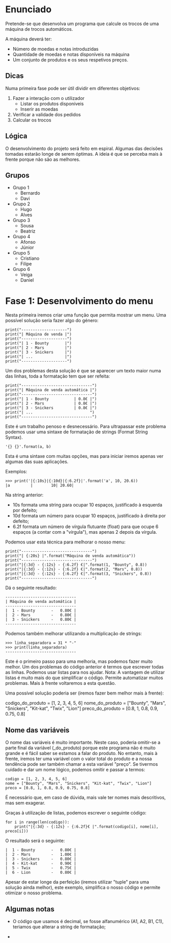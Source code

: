 # Enunciado

Pretende-se que desenvolva um programa que calcule os trocos de uma máquina de trocos automáticos.

A máquina deverá ter:
- Número de moedas e notas introduzidas
- Quantidade de moedas e notas disponíveis na máquina
- Um conjunto de produtos e os seus respetivos preços.

## Dicas

Numa primeira fase pode ser útil dividir em diferentes objetivos:

1. Fazer a interação com o utilizador
    - Listar os produtos disponíveis
    - Inserir as moedas
2. Verificar a validade dos pedidos
3. Calcular os trocos

## Lógica

O desenvolvimento do projeto será feito em espiral. Algumas das decisões tomadas estarão longe de serem óptimas. A ideia é que se perceba mais à frente porque não são as melhores.

## Grupos

- Grupo 1
    - Bernardo
    - Davi
- Grupo 2
    - Hugo
    - Alves
- Grupo 3
    - Sousa
    - Beatriz
- Grupo 4
    - Afonso
    - Júnior
- Grupo 5
    - Cristiano
    - Filipe
- Grupo 6
    - Veiga
    - Daniel

# Fase 1: Desenvolvimento do menu

Nesta primeira iremos criar uma função que permita mostrar um menu. Uma possível solução seria fazer algo do género:

```
print("--------------------")
print("| Máquina de venda |")
print("--------------------")
print("| 1 - Bounty       |")
print("| 2 - Mars         |")
print("| 3 - Snickers     |")
print("| ...              |")
print("--------------------")
```

Um dos problemas desta solução é que se aparecer um texto maior numa das linhas, toda a formatação tem que ser refeita:

```
print("-------------------------------")
print("| Máquina de venda automática |")
print("-------------------------------")
print("| 1 - Bounty           | 0.8€ |")
print("| 2 - Mars             | 0.8€ |")
print("| 3 - Snickers         | 0.8€ |")
print("| ...                         ")
print("-------------------------------")
```

Este é um trabalho penoso e desnecessário. Para ultrapassar este problema podemos usar uma sintaxe de formatação de strings (Format String Syntax).

```
'{} {}'.format(a, b)
```

Esta é uma sintaxe com muitas opções, mas para iniciar iremos apenas ver algumas das suas aplicações.

Exemplos:
```
>>> print('|{:10s}|{:10d}|{:6.2f}|'.format('a', 10, 20.6))
|a         |        10| 20.60|
```

Na string anterior:
- 10s formata uma string para ocupar 10 espaços, justificado à esquerda por defeito;
- 10d formata um número para ocupar 10 espaços, justificado à direita por defeito;
- 6.2f formata um número de vírgula flutuante (float) para que ocupe 6 espaços (a contar com a "vírgula"), mas apenas 2 depois da vírgula.

Podemos usar esta técnica para melhorar o nosso menu:

```
print("-------------------------------")
print("| {:20s} |".format("Máquina de venda automática"))
print("-------------------------------")
print("|{:3d} - {:12s} - {:6.2f} €|".format(1, "Bounty", 0.8))
print("|{:3d} - {:12s} - {:6.2f} €|".format(2, "Mars", 0.8))
print("|{:3d} - {:12s} - {:6.2f} €|".format(3, "Snickers", 0.8))
print("-------------------------------")
```

Dá o seguinte resultado:

```
-------------------------------
| Máquina de venda automática |
-------------------------------
|  1 - Bounty       -   0.80€ |
|  2 - Mars         -   0.80€ |
|  3 - Snickers     -   0.80€ |
-------------------------------
```

Podemos também melhorar utilizando a multiplicação de strings:
```
>>> linha_separadora = 31 * "-"
>>> print(linha_separadora)
-------------------------------
```

Este é o primeiro passo para uma melhoria, mas podemos fazer muito melhor.
Um dos problemas do código anterior é termos que escrever todas as linhas.
Podemos usar listas para nos ajudar.
Nota: A vantagem de utilizar listas é muito mais do que simplificar o código. Permite automatizar muitos problemas. Mais à frente voltaremos a esta questão.

Uma possível solução poderia ser (iremos fazer bem melhor mais à frente):

codigo_do_produto = [1, 2, 3, 4, 5, 6]
nome_do_produto = ["Bounty", "Mars", "Snickers", "Kit-kat", "Twix", "Lion"]
preco_do_produto = [0.8, 1, 0.8, 0.9, 0.75, 0.8]

## Nome das variáveis

O nome das variáveis é muito importante. Neste caso, poderia omitir-se a parte final da variável (_do_produto) porque este programa não é muito grande e é fácil saber se estamos a falar do produto. No entanto, mais à frente, iremos ter uma variável com o valor total do produto e a nossa tendência pode ser também chamar a esta variável "preço". Se tivermos cuidado e dar um nome lógico, podemos omitir e passar a termos:

```
codigo = [1, 2, 3, 4, 5, 6]
nome = ["Bounty", "Mars", "Snickers", "Kit-kat", "Twix", "Lion"]
preco = [0.8, 1, 0.8, 0.9, 0.75, 0.8]
```

É necessário que, em caso de dúvida, mais vale ter nomes mais descritivos, mas sem exagerar.

Graças à utilização de listas, podemos escrever o seguinte código:

```
for i in range(len(codigo)):
    print("|{:3d} - {:12s} - {:6.2f}€ |".format(codigo[i], nome[i], preco[i]))
```

O resultado será o seguinte:

```
|  1 - Bounty       -   0.80€ |
|  2 - Mars         -   1.00€ |
|  3 - Snickers     -   0.80€ |
|  4 - Kit-kat      -   0.90€ |
|  5 - Twix         -   0.75€ |
|  6 - Lion         -   0.80€ |
```

Apesar de estar longe da perfeição (iremos utilizar "tuple" para uma solução ainda melhor), este exemplo, simplifica o nosso código e permite otimizar o nosso problema.

## Algumas notas

- O código que usamos é decimal, se fosse alfanumérico (A1, A2, B1, C1), teriamos que alterar a string de formatação;

- 
